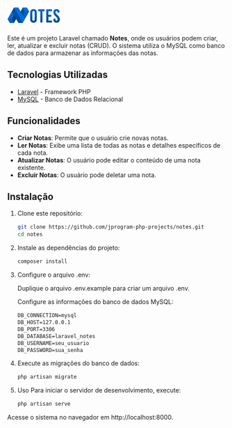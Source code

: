 
# ![Logo](public/assets/images/logo.png)

Este é um projeto Laravel chamado **Notes**, onde os usuários podem criar, ler, atualizar e excluir notas (CRUD). O sistema utiliza o MySQL como banco de dados para armazenar as informações das notas.

## Tecnologias Utilizadas

- [Laravel](https://laravel.com/) - Framework PHP
- [MySQL](https://www.mysql.com/) - Banco de Dados Relacional

## Funcionalidades

- **Criar Notas**: Permite que o usuário crie novas notas.
- **Ler Notas**: Exibe uma lista de todas as notas e detalhes específicos de cada nota.
- **Atualizar Notas**: O usuário pode editar o conteúdo de uma nota existente.
- **Excluir Notas**: O usuário pode deletar uma nota.

## Instalação

1. Clone este repositório:
   ```bash
   git clone https://github.com/jprogram-php-projects/notes.git
   cd notes

2. Instale as dependências do projeto:

    ```bash
    composer install

3. Configure o arquivo .env:

    Duplique o arquivo .env.example para criar um arquivo .env.
   
    Configure as informações do banco de dados MySQL:
    ```env
    DB_CONNECTION=mysql
    DB_HOST=127.0.0.1
    DB_PORT=3306
    DB_DATABASE=laravel_notes
    DB_USERNAME=seu_usuario
    DB_PASSWORD=sua_senha

4. Execute as migrações do banco de dados:

    ```bash
    php artisan migrate

5. Uso
    Para iniciar o servidor de desenvolvimento, execute:
    ```bash
    php artisan serve
Acesse o sistema no navegador em http://localhost:8000.
